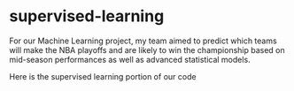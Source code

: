 # supervised-learning

For our Machine Learning project, my team aimed to predict which teams will make the NBA playoffs and are likely to win the championship based on mid-season performances as well as advanced statistical models.


Here is the supervised learning portion of our code
